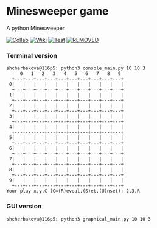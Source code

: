 # Minesweeper game 
A python Minesweeper

[![Collab](https://img.shields.io/badge/%E2%99%A5-collaborator-ff0068.svg)](https://github.com/MajorPetrov)
[![Wiki](https://img.shields.io/badge/wiki-minesweeper-c40050.svg)](https://en.wikipedia.org/wiki/Minesweeper_(video_game))
[![Test](https://img.shields.io/badge/test-code%20climate-890038.svg)](http://www.sphinx-doc.org/en/1.4.8/)
[![REMOVED](https://img.shields.io/appveyor/ci/gruntjs/grunt.svg)](https://travis-ci.org/)

### Terminal version

```
shcherbakova@116p5: python3 console_main.py 10 10 3
     0   1   2   3   4   5   6   7   8   9
  +---+---+---+---+---+---+---+---+---+---+
 0|   |   |   |   |   |   |   |   |   |   |
  +---+---+---+---+---+---+---+---+---+---+
 1|   |   |   |   |   |   |   |   |   |   |
  +---+---+---+---+---+---+---+---+---+---+
 2|   |   |   |   |   |   |   |   |   |   |
  +---+---+---+---+---+---+---+---+---+---+
 3|   |   |   |   |   |   |   |   |   |   |
  +---+---+---+---+---+---+---+---+---+---+
 4|   |   |   |   |   |   |   |   |   |   |
  +---+---+---+---+---+---+---+---+---+---+
 5|   |   |   |   |   |   |   |   |   |   |
  +---+---+---+---+---+---+---+---+---+---+
 6|   |   |   |   |   |   |   |   |   |   |
  +---+---+---+---+---+---+---+---+---+---+
 7|   |   |   |   |   |   |   |   |   |   |
  +---+---+---+---+---+---+---+---+---+---+
 8|   |   |   |   |   |   |   |   |   |   |
  +---+---+---+---+---+---+---+---+---+---+
 9|   |   |   |   |   |   |   |   |   |   |
  +---+---+---+---+---+---+---+---+---+---+
Your play x,y,C (C=(R)eveal,(S)et,(U)nset): 2,3,R
```

### GUI version

```
shcherbakova@116p5: python3 graphical_main.py 10 10 3
```


